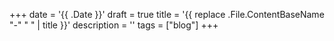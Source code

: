 +++
date = '{{ .Date }}'
draft = true
title = '{{ replace .File.ContentBaseName "-" " " | title }}'
description = ''
tags = ["blog"]
+++
